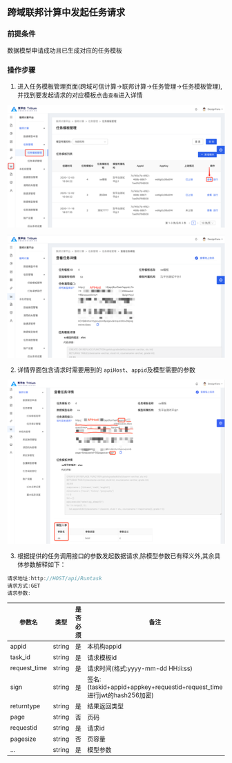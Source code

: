 ## 跨域联邦计算中发起任务请求

### 前提条件

数据模型申请成功且已生成对应的任务模板

### 操作步骤

1. 进入任务模板管理页面(跨域可信计算->联邦计算->任务管理->任务模板管理),并找到要发起请求的对应模板点击`查看`进入详情

![](0.png)

![](1.png)

2. 详情界面包含请求时需要用到的 `apiHost`、`appid`及模型需要的参数

![](2.png)

3. 根据提供的任务调用接口的参数发起数据请求,除模型参数已有释义外,其余具体参数解释如下：

```js
请求地址:http://HOST/api/Runtask
请求方式:GET
请求参数:
```

|参数名|类型|是否必须|备注|示例|
|-|-|-|-|-|
|appid|string|是|本机构appid|uieoenmhs-sdl|
|task_id|string|是|请求模板id|1|
|request_time|string|是|请求时间(格式:yyyy-mm-dd HH:ii:ss)|2000-01-01 08:00:00l|
|sign|string|是|签名:(taskid+appid+appkey+requestid+request_time进行jwt的hash256加密)|eyJhbGciOiJIUzI1NiIsInR5cCI6IkpXVCJ9.eyJhcHBpZCI6IjdhNzQ1YzdiLTRmODItNDY4Yi04ODg3L|
|returntype|string|是|结果返回类型|json|
|page|string|否|页码|1|
|requestid|string|是|请求id|1|
|pagesize|string|否|页容量|10|
|...|string|是|模型参数|根据模型入参确定-sdl|


